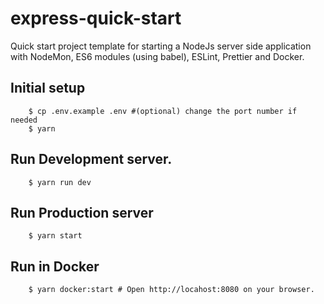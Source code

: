 # express-quick-start

Quick start project template for starting a NodeJs server side application with NodeMon, ES6 modules (using babel), ESLint, Prettier and Docker.

## Initial setup

```Shell
    $ cp .env.example .env #(optional) change the port number if needed
    $ yarn 
```

## Run Development server.
```Shell
    $ yarn run dev
```

## Run Production server
```Shell
    $ yarn start
```


## Run in Docker 
```Shell
    $ yarn docker:start # Open http://locahost:8080 on your browser.
```
